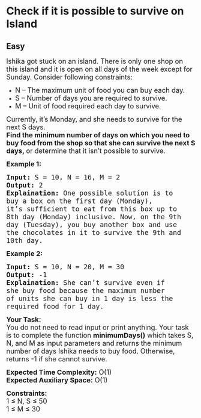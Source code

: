 # Check if it is possible to survive on Island
## Easy
<div class="problems_problem_content__Xm_eO" style="user-select: auto;"><p style="user-select: auto;"><span style="font-size: 18px; user-select: auto;">Ishika got stuck on an island. There is only one shop on this island and it is open on all days of the week except for Sunday. Consider following constraints:</span></p>

<ul style="user-select: auto;">
	<li style="user-select: auto;"><span style="font-size: 18px; user-select: auto;">N – The maximum unit of food you can buy each day.</span></li>
	<li style="user-select: auto;"><span style="font-size: 18px; user-select: auto;">S – Number of days you are required to survive.</span></li>
	<li style="user-select: auto;"><span style="font-size: 18px; user-select: auto;">M – Unit of food required each day to survive.</span></li>
</ul>

<p style="user-select: auto;"><span style="font-size: 18px; user-select: auto;">Currently, it’s Monday, and she needs to survive for the next S days.<br style="user-select: auto;">
<strong style="user-select: auto;">Find the minimum number of days on which you need to buy food from the shop so that she can survive the next S days,&nbsp;</strong>or determine that it isn’t possible to survive. </span></p>

<p style="user-select: auto;"><strong style="user-select: auto;"><span style="font-size: 18px; user-select: auto;">Example 1:</span></strong></p>

<pre style="user-select: auto;"><span style="font-size: 18px; user-select: auto;"><strong style="user-select: auto;">Input:</strong> S = 10, N = 16, M = 2
<strong style="user-select: auto;">Output:</strong> 2
<strong style="user-select: auto;">Explaination:</strong> One possible solution is to 
buy a box on the first day (Monday), 
it’s sufficient to eat from this box up to 
8th day (Monday) inclusive. Now, on the 9th 
day (Tuesday), you buy another box and use 
the chocolates in it to survive the 9th and 
10th day.</span></pre>

<p style="user-select: auto;"><strong style="user-select: auto;"><span style="font-size: 18px; user-select: auto;">Example 2:</span></strong></p>

<pre style="user-select: auto;"><span style="font-size: 18px; user-select: auto;"><strong style="user-select: auto;">Input:</strong> S = 10, N = 20, M = 30
<strong style="user-select: auto;">Output:</strong> -1
<strong style="user-select: auto;">Explaination:</strong> She can’t survive even if 
she buy food because the maximum number 
of units she can buy in 1 day is less the 
required food for 1 day.</span></pre>

<p style="user-select: auto;"><span style="font-size: 18px; user-select: auto;"><strong style="user-select: auto;">Your Task:</strong><br style="user-select: auto;">
You do not need to read input or print anything. Your task is to complete the function <strong style="user-select: auto;">minimumDays()</strong> which takes S, N, and M as input parameters and returns the minimum number of days Ishika needs to buy food. Otherwise, returns -1 if she cannot survive.</span></p>

<p style="user-select: auto;"><span style="font-size: 18px; user-select: auto;"><strong style="user-select: auto;">Expected Time Complexity:</strong> O(1)<br style="user-select: auto;">
<strong style="user-select: auto;">Expected Auxiliary Space:</strong> O(1)</span></p>

<p style="user-select: auto;"><span style="font-size: 18px; user-select: auto;"><strong style="user-select: auto;">Constraints:</strong><br style="user-select: auto;">
1 ≤ N, S ≤ 50<br style="user-select: auto;">
1 ≤ M ≤ 30</span></p>
</div>
